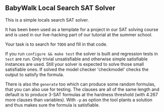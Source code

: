 BabyWalk Local Search SAT Solver
--------------------------------

This is a simple locals search SAT solver.

It has been been used as a template for a project in our SAT solving course
and is used in our live-hacking part of our tutorial at the summer school.

Your task is to search for `TODO` and fill in that code.

If you run `configure && make test` the solver is built and regression
tests in `test` are run.  Only trivial unsatisfiable and otherwise
simple satisfiable instances are used.  Still your solver is expected to
solve those small satisfiable ones.  If solved the model checker
'checkmodel' checks the output to satisfy the formula.

There is also the `generate` too which can produce some random formulas,
that you can also use for testing.  The clauses are all of the same length
and default is to produce 3-SAT formulas at the hardness threshold (with
4.267 more clauses than variables).  With `-p` as option the tool plants
a solution and thus makes sure the formula is satisfiable.
